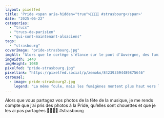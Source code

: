 ```yaml
---
layout: pixelfed
title: 'Pride <span aria-hidden="true">🏳️‍🌈🏳️‍⚧️ #strasbourg</span>'
date: "2025-06-22"
categories: 
  - "trucs"
  - "trucs-de-parisien"
  - "qui-sont-maintenant-alsaciens"
tags: 
  - "strasbourg"
coverImage: "pride-strasbourg.jpg"
imgAlt: "Alors que le cortège s’élance sur le pont d’Auvergne, des fumigènes multicolores génèrent une belle fumée au dessus de la foule"
imgWidth: 1440
imgHeight: 1080
pixelfed: "pride-strasbourg.jpg"
pixellink: "https://pixelfed.social/p/zemoko/842393594489875646"
carousel: 
  - image: pride-strasbourg2.jpg
    legend: "La même foule, mais les fumigènes montent plus haut vers le ciel (ils sont principalement roses)"
---
```


<p>Alors que vous partagez vos photos de la fête de la musique, je me rends compte que j’ai pris des photos à la Pride, qu’elles sont chouettes et que je les ai pas partagées <span aria-hidden="true">🏳️‍🌈🏳️‍⚧️ #strasbourg</span></p>
